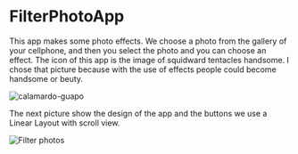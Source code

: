 # FilterPhotoApp
This app makes some photo effects.
We choose a photo from the gallery of your cellphone, and then you select the photo and you can choose an effect.
The icon of this app is the image of squidward tentacles handsome. I chose that picture because with the use of effects people could become handsome or beuty.

![calamardo-guapo](https://user-images.githubusercontent.com/20567845/128938165-6dabc774-3b07-4122-a900-60c542c5f4e6.png)

The next picture show the design of the app and the buttons we use a Linear Layout with scroll view.

![Filter photos](https://user-images.githubusercontent.com/20567845/128940142-3dfe76a0-992f-4804-b565-8f7f88b0d9c3.PNG)



